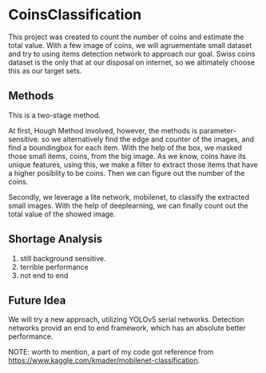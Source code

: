 # CoinsClassification
This project was created to count the number of coins and estimate the total value. With a few image of coins, we will agruementate small dataset and try to using items detection network to approach our goal. Swiss coins dataset is the only that at our disposal on internet, so we altimately choose this as our target sets.

## Methods
This is a two-stage method. 

At first, Hough Method involved, however, the methods is parameter-sensitive. so we alternatively find the edge and counter of the images, and find a boundingbox for each item. With the help of the box, we masked those small items, coins, from the big image. As we know, coins have its unique features, using this, we make a filter to extract those items that have a higher posiblity to be coins. Then we can figure out the number of the coins. 

Secondly, we leverage a lite network, mobilenet, to classify the extracted small images. With the help of deeplearning, we can finally count out the total value of the showed image. 

## Shortage Analysis
1. still background sensitive. 
2. terrible performance
3. not end to end

## Future Idea
We will try a new approach, utilizing YOLOv5 serial networks. Detection networks provid an end to end framework, which has an absolute better performance. 

NOTE: worth to mention, a part of my code got reference from https://www.kaggle.com/kmader/mobilenet-classification. 
